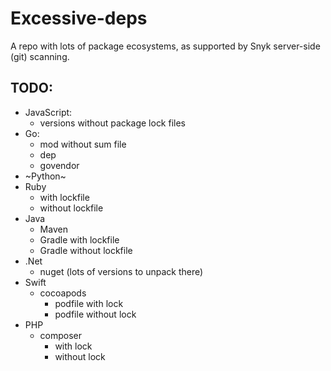 # Excessive-deps

A repo with lots of package ecosystems, as supported by Snyk server-side (git) scanning.

## TODO:
- JavaScript:
  - versions without package lock files
- Go:
  - mod without sum file
  - dep
  - govendor
- ~Python~
- Ruby
  - with lockfile
  - without lockfile
- Java
  - Maven
  - Gradle with lockfile
  - Gradle without lockfile
- .Net
  - nuget (lots of versions to unpack there)
- Swift
  - cocoapods
    - podfile with lock
    - podfile without lock
- PHP
  - composer
    - with lock
    - without lock
